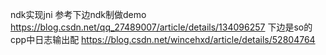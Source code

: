 ndk实现jni
参考下边ndk制做demo
https://blog.csdn.net/qq_27489007/article/details/134096257
下边是so的cpp中日志输出配
https://blog.csdn.net/wincehxd/article/details/52804764
